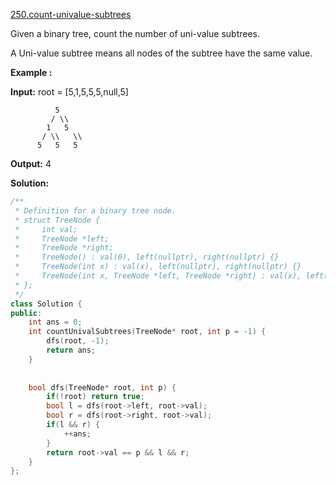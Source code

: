 [250.count-univalue-subtrees](https://leetcode.com/problems/count-univalue-subtrees/)  

Given a binary tree, count the number of uni-value subtrees.

A Uni-value subtree means all nodes of the subtree have the same value.

**Example :**

**Input:**  root = \[5,1,5,5,5,null,5\]

              5
             / \\
            1   5
           / \\   \\
          5   5   5

**Output:** 4  



**Solution:**  

```cpp
/**
 * Definition for a binary tree node.
 * struct TreeNode {
 *     int val;
 *     TreeNode *left;
 *     TreeNode *right;
 *     TreeNode() : val(0), left(nullptr), right(nullptr) {}
 *     TreeNode(int x) : val(x), left(nullptr), right(nullptr) {}
 *     TreeNode(int x, TreeNode *left, TreeNode *right) : val(x), left(left), right(right) {}
 * };
 */
class Solution {
public:
    int ans = 0;
    int countUnivalSubtrees(TreeNode* root, int p = -1) {
        dfs(root, -1);
        return ans;
    }
    
    
    bool dfs(TreeNode* root, int p) {
        if(!root) return true;
        bool l = dfs(root->left, root->val);
        bool r = dfs(root->right, root->val);
        if(l && r) {
            ++ans;
        }
        return root->val == p && l && r;
    }
};
```
      